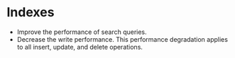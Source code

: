 # Indexes


- Improve the performance of search queries.
- Decrease the write performance. This performance degradation applies to all insert, update, and delete operations.

